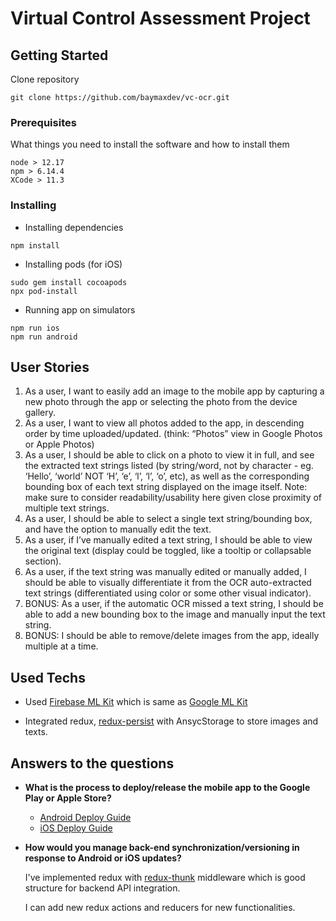 # Virtual Control Assessment Project


## Getting Started

Clone repository
```
git clone https://github.com/baymaxdev/vc-ocr.git
```

### Prerequisites

What things you need to install the software and how to install them

```
node > 12.17
npm > 6.14.4
XCode > 11.3
```

### Installing

- Installing dependencies

```
npm install
```
- Installing pods (for iOS)

```
sudo gem install cocoapods
npx pod-install
```

- Running app on simulators

```
npm run ios
npm run android
```

## User Stories

1. As a user, I want to easily add an image to the mobile app by capturing a new photo through the app or selecting the photo from the device gallery.
2. As a user, I want to view all photos added to the app, in descending order by time uploaded/updated. (think: “Photos” view in Google Photos or Apple Photos)
3. As a user, I should be able to click on a photo to view it in full, and see the extracted text strings listed (by string/word, not by character - eg. ‘Hello’, ‘world’ NOT ‘H’, ‘e’, ‘l’, ‘l’, ‘o’, etc), as well as the corresponding bounding box of each text string displayed on the image itself. Note: make sure to consider readability/usability here given close proximity of multiple text strings.
4. As a user, I should be able to select a single text string/bounding box, and have the option to manually edit the text.
5. As a user, if I’ve manually edited a text string, I should be able to view the original text (display could be toggled, like a tooltip or collapsable section).
6. As a user, if the text string was manually edited or manually added, I should be able to visually differentiate it from the OCR auto-extracted text strings (differentiated using color or some other visual indicator).
7. BONUS: As a user, if the automatic OCR missed a text string, I should be able to add a new bounding box to the image and manually input the text string.
8. BONUS: I should be able to remove/delete images from the app, ideally multiple at a time.

## Used Techs

- Used [Firebase ML Kit](https://rnfirebase.io/ml-vision/text-recognition) which is same as [Google ML Kit](https://developers.google.com/ml-kit/vision/text-recognition)

- Integrated redux, [redux-persist](https://github.com/rt2zz/redux-persist) with AnsycStorage to store images and texts.

## Answers to the questions

- **What is the process to deploy/release the mobile app to the Google Play or Apple Store?**

  * [Android Deploy Guide](https://reactnative.dev/docs/signed-apk-android)
  * [iOS Deploy Guide](https://reactnative.dev/docs/next/publishing-to-app-store/)
  
- **How would you manage back-end synchronization/versioning in response to Android or iOS updates?**

  I've implemented redux with [redux-thunk](https://github.com/reduxjs/redux-thunk) middleware which is good structure for backend API integration.
  
  I can add new redux actions and reducers for new functionalities.